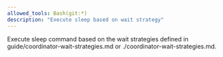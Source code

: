 ```yaml
---
allowed_tools: Bash(git:*)
description: "Execute sleep based on wait strategy"
---
```

 

Execute sleep command based on the wait strategies defined in guide/coordinator-wait-strategies.md or ./coordinator-wait-strategies.md.

